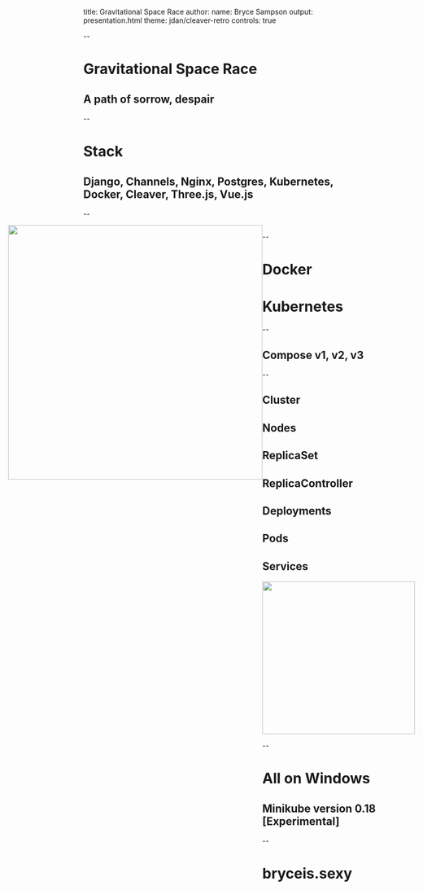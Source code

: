 title: Gravitational Space Race
author:
  name: Bryce Sampson
output: presentation.html
theme: jdan/cleaver-retro
controls: true

--

# Gravitational Space Race
## A path of sorrow, despair

--

# Stack
## Django, Channels, Nginx, Postgres, Kubernetes, Docker, Cleaver, Three.js, Vue.js

--
<div style="display:flex; justify-content: center;">
  <img src='https://cdn.meme.am/cache/instances/folder201/12364201.jpg' style="width: 500px; height:auto;"/>
<div>

--

# Docker
# Kubernetes

--

## Compose v1, v2, v3

--

## Cluster
## Nodes
## ReplicaSet
## ReplicaController
## Deployments
## Pods
## Services
<div style="display:flex; justify-content: center;">
  <img src='https://img.memesuper.com/4da10a34a7000debeafcd5fcc6e23307_too-much-too-much-meme_479-358.jpeg' style="height:300px"/>
</div>

--

# All on Windows
## Minikube version 0.18 [Experimental]

-- 

# bryceis.sexy